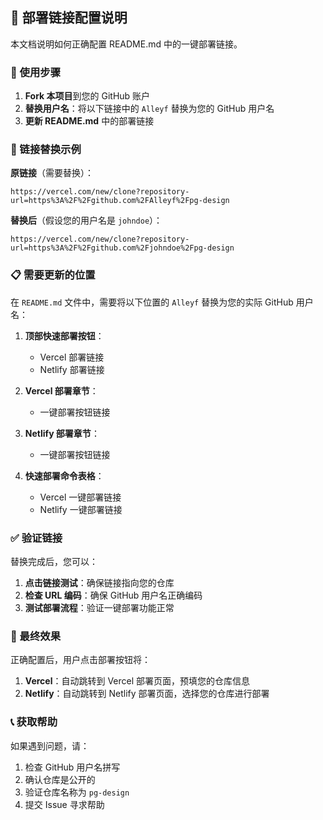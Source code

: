 ## 🚀 部署链接配置说明

本文档说明如何正确配置 README.md 中的一键部署链接。

### 📝 使用步骤

1. **Fork 本项目**到您的 GitHub 账户
2. **替换用户名**：将以下链接中的 `Alleyf` 替换为您的 GitHub 用户名
3. **更新 README.md** 中的部署链接

### 🔗 链接替换示例

**原链接**（需要替换）：
```
https://vercel.com/new/clone?repository-url=https%3A%2F%2Fgithub.com%2FAlleyf%2Fpg-design
```

**替换后**（假设您的用户名是 `johndoe`）：
```
https://vercel.com/new/clone?repository-url=https%3A%2F%2Fgithub.com%2Fjohndoe%2Fpg-design
```

### 📋 需要更新的位置

在 `README.md` 文件中，需要将以下位置的 `Alleyf` 替换为您的实际 GitHub 用户名：

1. **顶部快速部署按钮**：
   - Vercel 部署链接
   - Netlify 部署链接

2. **Vercel 部署章节**：
   - 一键部署按钮链接

3. **Netlify 部署章节**：
   - 一键部署按钮链接

4. **快速部署命令表格**：
   - Vercel 一键部署链接
   - Netlify 一键部署链接

### ✅ 验证链接

替换完成后，您可以：

1. **点击链接测试**：确保链接指向您的仓库
2. **检查 URL 编码**：确保 GitHub 用户名正确编码
3. **测试部署流程**：验证一键部署功能正常

### 🎯 最终效果

正确配置后，用户点击部署按钮将：

1. **Vercel**：自动跳转到 Vercel 部署页面，预填您的仓库信息
2. **Netlify**：自动跳转到 Netlify 部署页面，选择您的仓库进行部署

### 📞 获取帮助

如果遇到问题，请：

1. 检查 GitHub 用户名拼写
2. 确认仓库是公开的
3. 验证仓库名称为 `pg-design`
4. 提交 Issue 寻求帮助
